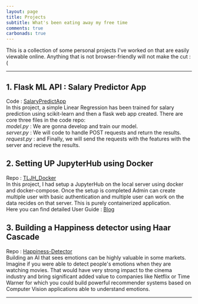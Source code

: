 ```yaml
---
layout: page
title: Projects
subtitle: What's been eating away my free time
comments: true
carbonads: true
---
```

This is a collection of some personal projects I've worked on that are easily viewable online. Anything that is not browser-friendly will not make the cut :(

___
## 1. Flask ML API : Salary Predictor App
Code : [SalaryPredictApp](https://github.com/imSrbh/DeployML-Flask/tree/master/SalaryPredictApp)  
In this project, a simple Linear Regression has been trained for salary prediction using scikit-learn and then a flask web app created.
There are core three files in the code repo:  
_model.py_ : We are gonna develop and train our model.    
_server.py_ : We will code to handle POST requests and return the results.  
_request.py_ : and Finally, we will send the requests with the features with the server and recieve the results.  

## 2. Setting UP JupyterHub using Docker
Repo : [TLJH_Docker](https://github.com/imSrbh/TLJH_Docker.git)  
In this project, I had setup a JupyterHub on the local server using docker and docker-compose. Once the setup is completed Admin can create multiple user with basic authentication and multiple user can work on the data recides on that server. This is purely containerized application.  
Here you can find detailed User Guide : [Blog](https://imsaurabh.me/SettingUPtljh/)


## 3. Building a Happiness detector using Haar Cascade
Repo : [Happiness-Detector](https://github.com/imSrbh/Happiness-Detector.git)  
Building an AI that sees emotions can be highly valuable in some markets. Imagine if you were able to detect people's emotions when they are watching movies. That would have very strong impact to the cinema industry and bring significant added value to companies like Netflix or Time Warner for which you could build powerful recommender systems based on Computer Vision applications able to understand emotions.

___  

